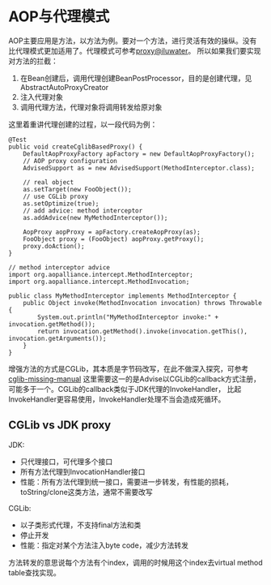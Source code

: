 # AOP与代理模式

AOP主要应用是方法，以方法为例。要对一个方法，进行灵活有效的操纵。没有比代理模式更加适用了。代理模式可参考[proxy@iluwater][1]。
所以如果我们要实现对方法的拦截：

1. 在Bean创建后，调用代理创建BeanPostProcessor，目的是创建代理，见AbstractAutoProxyCreator
2. 注入代理对象
3. 调用代理方法，代理对象将调用转发给原对象

这里着重讲代理创建的过程，以一段代码为例：

```
@Test
public void createCglibBasedProxy() {
    DefaultAopProxyFactory apFactory = new DefaultAopProxyFactory();
    // AOP proxy configuration
    AdvisedSupport as = new AdvisedSupport(MethodInterceptor.class);
    
    // real object
    as.setTarget(new FooObject());
    // use CGLib proxy
    as.setOptimize(true);
    // add advice: method interceptor
    as.addAdvice(new MyMethodInterceptor());
    
    AopProxy aopProxy = apFactory.createAopProxy(as);
    FooObject proxy = (FooObject) aopProxy.getProxy();
    proxy.doAction();
}

// method interceptor advice
import org.aopalliance.intercept.MethodInterceptor;
import org.aopalliance.intercept.MethodInvocation;

public class MyMethodInterceptor implements MethodInterceptor {
	public Object invoke(MethodInvocation invocation) throws Throwable {
		System.out.println("MyMethodInterceptor invoke:" + invocation.getMethod());
		return invocation.getMethod().invoke(invocation.getThis(), invocation.getArguments());
	}
}
```

增强方法的方式是CGLib，其本质是字节码改写，在此不做深入探究，可参考[cglib-missing-manual][2]
这里需要这一的是Advise以CGLib的callback方式注册，可能多于一个。CGLib的callback类似于JDK代理的InvokeHandler，
比起InvokeHandler更容易使用，InvokeHandler处理不当会造成死循环。

## CGLib vs JDK proxy

JDK:

- 只代理接口，可代理多个接口
- 所有方法代理到InvocationHandler接口
- 性能：所有方法代理到统一接口，需要进一步转发，有性能的损耗，toString/clone这类方法，通常不需要改写

CGLib:

- 以子类形式代理，不支持final方法和类
- 停止开发
- 性能：指定对某个方法注入byte code，减少方法转发

方法转发的意思说每个方法有个index，调用的时候用这个index去virtual method table查找实现。

[1]: https://github.com/iluwatar/java-design-patterns/tree/master/proxy
[2]: https://dzone.com/articles/cglib-missing-manual